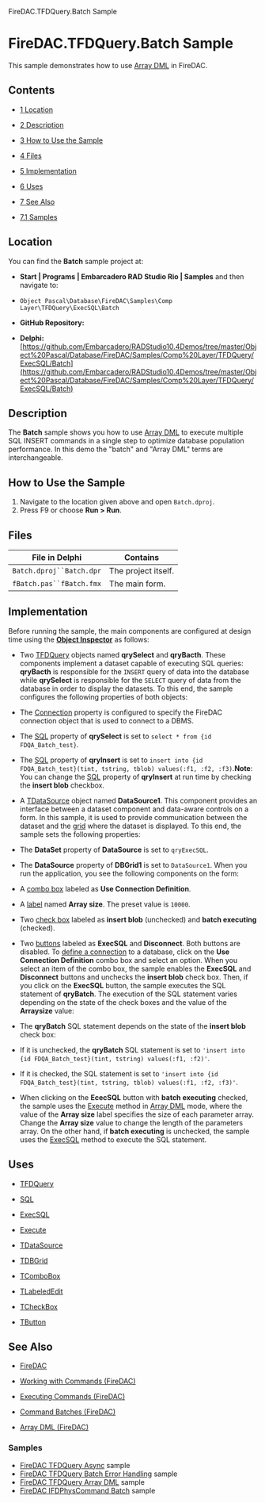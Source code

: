 FireDAC.TFDQuery.Batch Sample[]()
# FireDAC.TFDQuery.Batch Sample 


This sample demonstrates how to use [Array DML](http://docwiki.embarcadero.com/RADStudio/en/Array_DML_(FireDAC)) in FireDAC.
## Contents



* [1 Location](#Location)
* [2 Description](#Description)
* [3 How to Use the Sample](#How_to_Use_the_Sample)
* [4 Files](#Files)
* [5 Implementation](#Implementation)
* [6 Uses](#Uses)
* [7 See Also](#See_Also)

* [7.1 Samples](#Samples)


## Location 

You can find the **Batch** sample project at:
* **Start | Programs | Embarcadero RAD Studio Rio | Samples** and then navigate to:

* `Object Pascal\Database\FireDAC\Samples\Comp Layer\TFDQuery\ExecSQL\Batch`

* **GitHub Repository:**

* **Delphi:**[https://github.com/Embarcadero/RADStudio10.4Demos/tree/master/Object%20Pascal/Database/FireDAC/Samples/Comp%20Layer/TFDQuery/ExecSQL/Batch](https://github.com/Embarcadero/RADStudio10.4Demos/tree/master/Object%20Pascal/Database/FireDAC/Samples/Comp%20Layer/TFDQuery/ExecSQL/Batch)

## Description 

The **Batch** sample shows you how to use [Array DML](http://docwiki.embarcadero.com/RADStudio/en/Array_DML_(FireDAC)) to execute multiple SQL INSERT commands in a single step to optimize database population performance. In this demo the "batch" and "Array DML" terms are interchangeable.
## How to Use the Sample 


1.  Navigate to the location given above and open `Batch.dproj`.
2.  Press F9 or choose **Run > Run**.

## Files 



| File in Delphi         | Contains          |
|------------------------|-------------------|
|`Batch.dproj``Batch.dpr`|The project itself.|
|`fBatch.pas``fBatch.fmx`|The main form.     |


## Implementation 

Before running the sample, the main components are configured at design time using the **[Object Inspector](http://docwiki.embarcadero.com/RADStudio/en/Object_Inspector)** as follows:
*  Two [TFDQuery](http://docwiki.embarcadero.com/Libraries/en/FireDAC.Comp.Client.TFDQuery) objects named **qrySelect** and **qryBacth**. These components implement a dataset capable of executing SQL queries: **qryBacth** is responsible for the `INSERT` query of data into the database while **qrySelect** is responsible for the `SELECT` query of data from the database in order to display the datasets. To this end, the sample configures the following properties of both objects:

*  The [Connection](http://docwiki.embarcadero.com/Libraries/en/FireDAC.Comp.Client.TFDRdbmsDataSet.Connection) property is configured to specify the FireDAC connection object that is used to connect to a DBMS.
*  The [SQL](http://docwiki.embarcadero.com/Libraries/en/FireDAC.Comp.Client.TFDCustomQuery.SQL) property of **qrySelect** is set to `select * from {id FDQA_Batch_test}`.
*  The [SQL](http://docwiki.embarcadero.com/Libraries/en/FireDAC.Comp.Client.TFDCustomQuery.SQL) property of **qryInsert** is set to `insert into {id FDQA_Batch_test}(tint, tstring, tblob) values(:f1, :f2, :f3)`.**Note**: You can change the [SQL](http://docwiki.embarcadero.com/Libraries/en/FireDAC.Comp.Client.TFDCustomQuery.SQL) property of **qryInsert** at run time by checking the **insert blob** checkbox.

*  A [TDataSource](http://docwiki.embarcadero.com/Libraries/en/Data.DB.TDataSource) object named **DataSource1**. This component provides an interface between a dataset component and data-aware controls on a form. In this sample, it is used to provide communication between the dataset and the [grid](http://docwiki.embarcadero.com/Libraries/en/Vcl.DBGrids.TDBGrid) where the dataset is displayed. To this end, the sample sets the following properties:

*  The **DataSet** property of **DataSource** is set to `qryExecSQL`.
*  The **DataSource** property of **DBGrid1** is set to `DataSource1`.
When you run the application, you see the following components on the form:
*  A [combo box](http://docwiki.embarcadero.com/Libraries/en/Vcl.StdCtrls.TComboBox) labeled as **Use Connection Definition**.
*  A [label](http://docwiki.embarcadero.com/Libraries/en/Vcl.ExtCtrls.TLabeledEdit) named **Array size**. The preset value is `10000`.
*  Two [check box](http://docwiki.embarcadero.com/Libraries/en/Vcl.StdCtrls.TCheckBox) labeled as **insert blob** (unchecked) and **batch executing** (checked).
*  Two [buttons](http://docwiki.embarcadero.com/Libraries/en/Vcl.StdCtrls.TButton) labeled as **ExecSQL** and **Disconnect**. Both buttons are disabled.
To [define a connection](http://docwiki.embarcadero.com/RADStudio/en/Defining_Connection_(FireDAC)) to a database, click on the **Use Connection Definition** combo box and select an option. When you select an item of the combo box, the sample enables the **ExecSQL** and **Disconnect** buttons and unchecks the **insert blob** check box. Then, if you click on the **ExecSQL** button, the sample executes the SQL statement of **qryBatch**. The execution of the SQL statement varies depending on the state of the check boxes and the value of the **Arraysize** value:
*  The **qryBatch** SQL statement depends on the state of the **insert blob** check box:

*  If it is unchecked, the **qryBatch** SQL statement is set to `'insert into {id FDQA_Batch_test}(tint, tstring) values(:f1, :f2)'`.
*  If it is checked, the SQL statement is set to `'insert into {id FDQA_Batch_test}(tint, tstring, tblob) values(:f1, :f2, :f3)'`.

*  When clicking on the **EcecSQL** button with **batch executing** checked, the sample uses the [Execute](http://docwiki.embarcadero.com/Libraries/en/FireDAC.Comp.DataSet.TFDDataSet.Execute) method in [Array DML](http://docwiki.embarcadero.com/RADStudio/en/Array_DML_(FireDAC)) mode, where the value of the **Array size** label specifies the size of each parameter array. Change the **Array size** value to change the length of the parameters array. On the other hand, if **batch executing** is unchecked, the sample uses the [ExecSQL](http://docwiki.embarcadero.com/Libraries/en/FireDAC.Comp.Client.TFDCustomQuery.ExecSQL) method to execute the SQL statement.

## Uses 


* [TFDQuery](http://docwiki.embarcadero.com/Libraries/en/FireDAC.Comp.Client.TFDQuery)

* [SQL](http://docwiki.embarcadero.com/Libraries/en/FireDAC.Comp.Client.TFDCustomQuery.SQL)
* [ExecSQL](http://docwiki.embarcadero.com/Libraries/en/FireDAC.Comp.Client.TFDCustomQuery.ExecSQL)
* [Execute](http://docwiki.embarcadero.com/Libraries/en/FireDAC.Comp.DataSet.TFDDataSet.Execute)

* [TDataSource](http://docwiki.embarcadero.com/Libraries/en/Data.DB.TDataSource)
* [TDBGrid](http://docwiki.embarcadero.com/Libraries/en/Vcl.DBGrids.TDBGrid)
* [TComboBox](http://docwiki.embarcadero.com/Libraries/en/Vcl.StdCtrls.TComboBox)
* [TLabeledEdit](http://docwiki.embarcadero.com/Libraries/en/Vcl.ExtCtrls.TLabeledEdit)
* [TCheckBox](http://docwiki.embarcadero.com/Libraries/en/Vcl.StdCtrls.TCheckBox)
* [TButton](http://docwiki.embarcadero.com/Libraries/en/Vcl.StdCtrls.TButton)

## See Also 


* [FireDAC](http://docwiki.embarcadero.com/RADStudio/en/FireDAC)
* [Working with Commands (FireDAC)](http://docwiki.embarcadero.com/RADStudio/en/Working_with_Commands_(FireDAC))

* [Executing Commands (FireDAC)](http://docwiki.embarcadero.com/RADStudio/en/Executing_Commands_(FireDAC))
* [Command Batches (FireDAC)](http://docwiki.embarcadero.com/RADStudio/en/Command_Batches_(FireDAC))
* [Array DML (FireDAC)](http://docwiki.embarcadero.com/RADStudio/en/Array_DML_(FireDAC))

### Samples 


* [FireDAC TFDQuery Async](http://docwiki.embarcadero.com/CodeExamples/en/FireDAC.TFDQuery.Async_Sample) sample
* [FireDAC TFDQuery Batch Error Handling](http://docwiki.embarcadero.com/CodeExamples/en/FireDAC.TFDQuery.BatchErrorHandling_Sample) sample
* [FireDAC TFDQuery Array DML](http://docwiki.embarcadero.com/CodeExamples/en/FireDAC.TFDQuery.ArrayDML_Sample) sample
* [FireDAC IFDPhysCommand Batch](http://docwiki.embarcadero.com/CodeExamples/en/FireDAC.IFDPhysCommand.Batch_Sample) sample





